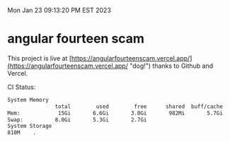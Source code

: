 Mon Jan 23 09:13:20 PM EST 2023

# angular fourteen scam


This project is live at [https://angularfourteenscam.vercel.app/](https://angularfourteenscam.vercel.app/ "dog!") thanks to Github and Vercel.

CI Status: 

```bash
System Memory
               total        used        free      shared  buff/cache   available
Mem:            15Gi       6.6Gi       3.0Gi       982Mi       5.7Gi       7.4Gi
Swap:          8.0Gi       5.3Gi       2.7Gi
System Storage
810M	.
```
```bash
